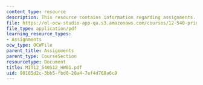 ```yaml
---
content_type: resource
description: This resource contains information regarding assignments.
file: https://ol-ocw-studio-app-qa.s3.amazonaws.com/courses/12-540-principles-of-the-global-positioning-system-spring-2012/90105d2c3bb5fbd020a47ef4d768a6c9_MIT12_540S12_HW01.pdf
file_type: application/pdf
learning_resource_types:
- Assignments
ocw_type: OCWFile
parent_title: Assignments
parent_type: CourseSection
resourcetype: Document
title: MIT12_540S12_HW01.pdf
uid: 90105d2c-3bb5-fbd0-20a4-7ef4d768a6c9
---
```

